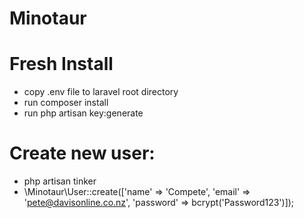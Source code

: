 ﻿# Minotaur

# Fresh Install
- copy .env file to laravel root directory
- run composer install
- run php artisan key:generate

# Create new user:
- php artisan tinker
- \Minotaur\User::create(['name' => 'Compete', 'email' => 'pete@davisonline.co.nz', 'password' => bcrypt('Password123')]);
